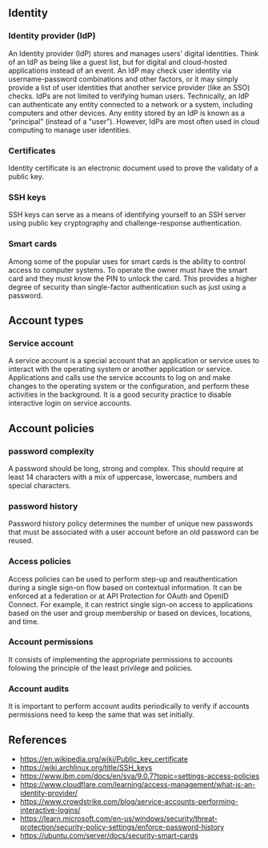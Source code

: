 ## Identity
### Identity provider (IdP)
An Identity provider (IdP) stores and manages users' digital identities. Think of an IdP as being like a guest list, but for digital and cloud-hosted applications instead of an event. An IdP may check user identity via username-password combinations and other factors, or it may simply provide a list of user identities that another service provider (like an SSO) checks. IdPs are not limited to verifying human users. Technically, an IdP can authenticate any entity connected to a network or a system, including computers and other devices. Any entity stored by an IdP is known as a "principal" (instead of a "user"). However, IdPs are most often used in cloud computing to manage user identities.
### Certificates
Identity certificate is an electronic document used to prove the validaty of a public key.
### SSH keys
SSH keys can serve as a means of identifying yourself to an SSH server using public key cryptography and challenge-response authentication.
### Smart cards
Among some of the popular uses for smart cards is the ability to control access to computer systems. To operate the owner must have the smart card and they must know the PIN to unlock the card. This provides a higher degree of security than single-factor authentication such as just using a password.

## Account types
### Service account
A service account is a special account that an application or service uses to interact with the operating system or another application or service. Applications and calls use the service accounts to log on and make changes to the operating system or the configuration, and perform these activities in the background. It is a good security practice to disable interactive login on service accounts. 

## Account policies
### password complexity
A password should be long, strong and complex. This should require at least 14 characters with a mix of uppercase, lowercase, numbers and special characters.
### password history
Password history policy determines the number of unique new passwords that must be associated with a user account before an old password can be reused.
### Access policies
Access policies can be used to perform step-up and reauthentication during a single sign-on flow based on contextual information. It can be enforced at a federation or at API Protection for OAuth and OpenID Connect. For example, it can restrict single sign-on access to applications based on the user and group membership or based on devices, locations, and time.
### Account permissions
It consists of implementing the appropriate permissions to accounts folowing the principle of the least privilege and policies.
### Account audits
It is important to perform account audits periodically to verify if accounts permissions need to keep the same that was set initially.

## References
- https://en.wikipedia.org/wiki/Public_key_certificate
- https://wiki.archlinux.org/title/SSH_keys
- https://www.ibm.com/docs/en/sva/9.0.7?topic=settings-access-policies
- https://www.cloudflare.com/learning/access-management/what-is-an-identity-provider/
- https://www.crowdstrike.com/blog/service-accounts-performing-interactive-logins/
- https://learn.microsoft.com/en-us/windows/security/threat-protection/security-policy-settings/enforce-password-history
- https://ubuntu.com/server/docs/security-smart-cards
